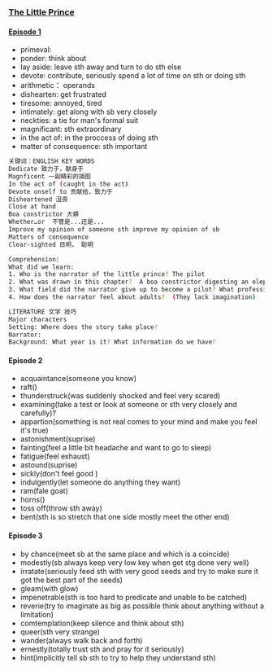 ### [The Little Prince](https://appucagyavn7339.h5.xiaoeknow.com/p/course/column/p_640aa625e4b030cacb2241b1)

#### [Episode 1](https://appucagyavn7339.h5.xiaoeknow.com/p/course/video/v_640aa886e4b07b05583b0161?product_id=p_640aa625e4b030cacb2241b1&entry=2&entry_type=2002&share_user_id=u_5fb3263ce5649_LbtXF3XT7d&share_type=5&scene=%E5%88%86%E4%BA%AB)
- primeval: 
- ponder: think about
- lay aside: leave sth away and turn to do sth else
- devote: contribute, seriously spend a lot of time on sth or doing sth
- arithmetic： operands
- dishearten: get frustrated 
- tiresome: annoyed, tired
- intimately: get along with sb very closely
- neckties: a tie for man's formal suit
- magnificant: sth extraordinary
- in the act of: in the proccess of doing sth
- matter of consequence: sth important

```sh
关键词：ENGLISH KEY WORDS
Dedicate 致力于，献身于
Magnficent ⼀副精彩的插图 
In the act of (caught in the act)
Devote onself to 贡献给，致⼒于
Disheartened 沮丧 
Close at hand
Boa constrictor ⼤蟒
Whether…or  不管是...还是...
Improve my opinion of someone sth improve my opinion of sb
Matters of consequence
Clear-sighted 目明， 聪明

Comprehension:
What did we learn:
1. Who is the narrator of the little prince? The pilot 
2. What was drawn in this chapter?  A boa constrictor digesting an elephant
3. What field did the narrator give up to become a pilot? What profession? Artist
4. How does the narrator feel about adults?  (They lack imagination)

LITERATURE 文学 技巧
Major characters
Setting: Where does the story take place?
Narrator: 
Background: What year is it? What information do we have?
```

#### Episode 2
- acquaintance(someone you know)
- raft()
- thunderstruck(was suddenly shocked and feel very scared)
- examining(take a test or look at someone or sth very closely and carefully)?
- appartion(something is not real comes to your mind and make you feel it's true)
- astonishment(suprise)
- fainting(feel a little bit headache and want to go to sleep)
- fatigue(feel exhaust)
- astound(suprise)
- sickly(don't feel good )
- indulgently(let someone do anything they want)
- ram(fale goat)
- horns()
- toss off(throw sth away)
- bent(sth is so stretch that one side mostly meet the other end)

#### Episode 3
- by chance(meet sb at the same place and which is a coincide)
- modestly(sb always keep very low key when get stg done very well)
- irratate(seriously feed sth with very good seeds and try to make sure it got the best part of the seeds)
- gleam(with glow)
- impenetrable(sth is too hard to predicate and unable to be catched)
- reverie(try to imaginate as big as possible think about anything without a limitation)
- comtemplation(keep silence and think about sth)
- queer(sth very strange)
- wander(always walk back and forth)
- ernestly(totally trust sth and pray for it seriously)
- hint(implicitly tell sb sth to try to help they understand sth)